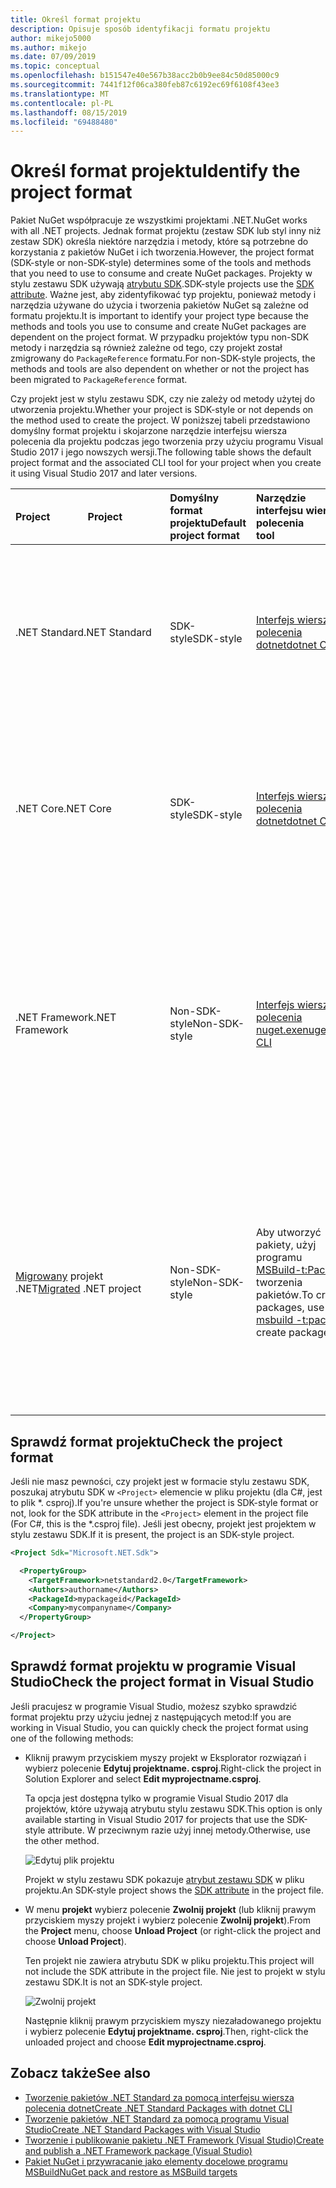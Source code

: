 ```yaml
---
title: Określ format projektu
description: Opisuje sposób identyfikacji formatu projektu
author: mikejo5000
ms.author: mikejo
ms.date: 07/09/2019
ms.topic: conceptual
ms.openlocfilehash: b151547e40e567b38acc2b0b9ee84c50d85000c9
ms.sourcegitcommit: 7441f12f06ca380feb87c6192ec69f6108f43ee3
ms.translationtype: MT
ms.contentlocale: pl-PL
ms.lasthandoff: 08/15/2019
ms.locfileid: "69488480"
---
```

# <a name="identify-the-project-format"></a><span data-ttu-id="4be23-103">Określ format projektu</span><span class="sxs-lookup"><span data-stu-id="4be23-103">Identify the project format</span></span>

<span data-ttu-id="4be23-104">Pakiet NuGet współpracuje ze wszystkimi projektami .NET.</span><span class="sxs-lookup"><span data-stu-id="4be23-104">NuGet works with all .NET projects.</span></span> <span data-ttu-id="4be23-105">Jednak format projektu (zestaw SDK lub styl inny niż zestaw SDK) określa niektóre narzędzia i metody, które są potrzebne do korzystania z pakietów NuGet i ich tworzenia.</span><span class="sxs-lookup"><span data-stu-id="4be23-105">However, the project format (SDK-style or non-SDK-style) determines some of the tools and methods that you need to use to consume and create NuGet packages.</span></span> <span data-ttu-id="4be23-106">Projekty w stylu zestawu SDK używają [atrybutu SDK](/dotnet/core/tools/csproj#additions).</span><span class="sxs-lookup"><span data-stu-id="4be23-106">SDK-style projects use the [SDK attribute](/dotnet/core/tools/csproj#additions).</span></span> <span data-ttu-id="4be23-107">Ważne jest, aby zidentyfikować typ projektu, ponieważ metody i narzędzia używane do użycia i tworzenia pakietów NuGet są zależne od formatu projektu.</span><span class="sxs-lookup"><span data-stu-id="4be23-107">It is important to identify your project type because the methods and tools you use to consume and create NuGet packages are dependent on the project format.</span></span> <span data-ttu-id="4be23-108">W przypadku projektów typu non-SDK metody i narzędzia są również zależne od tego, czy projekt został zmigrowany do `PackageReference` formatu.</span><span class="sxs-lookup"><span data-stu-id="4be23-108">For non-SDK-style projects, the methods and tools are also dependent on whether or not the project has been migrated to `PackageReference` format.</span></span>

<span data-ttu-id="4be23-109">Czy projekt jest w stylu zestawu SDK, czy nie zależy od metody użytej do utworzenia projektu.</span><span class="sxs-lookup"><span data-stu-id="4be23-109">Whether your project is SDK-style or not depends on the method used to create the project.</span></span> <span data-ttu-id="4be23-110">W poniższej tabeli przedstawiono domyślny format projektu i skojarzone narzędzie interfejsu wiersza polecenia dla projektu podczas jego tworzenia przy użyciu programu Visual Studio 2017 i jego nowszych wersji.</span><span class="sxs-lookup"><span data-stu-id="4be23-110">The following table shows the default project format and the associated CLI tool for your project when you create it using Visual Studio 2017 and later versions.</span></span>

| <span data-ttu-id="4be23-111">Project&nbsp;&nbsp;&nbsp;&nbsp;&nbsp;&nbsp;&nbsp;&nbsp;&nbsp;&nbsp;&nbsp;&nbsp;&nbsp;&nbsp;</span><span class="sxs-lookup"><span data-stu-id="4be23-111">Project&nbsp;&nbsp;&nbsp;&nbsp;&nbsp;&nbsp;&nbsp;&nbsp;&nbsp;&nbsp;&nbsp;&nbsp;&nbsp;&nbsp;</span></span> | <span data-ttu-id="4be23-112">Domyślny format projektu</span><span class="sxs-lookup"><span data-stu-id="4be23-112">Default project format</span></span> | <span data-ttu-id="4be23-113">Narzędzie interfejsu wiersza polecenia&nbsp;&nbsp;&nbsp;&nbsp;&nbsp;&nbsp;&nbsp;&nbsp;&nbsp;</span><span class="sxs-lookup"><span data-stu-id="4be23-113">CLI tool&nbsp;&nbsp;&nbsp;&nbsp;&nbsp;&nbsp;&nbsp;&nbsp;&nbsp;</span></span> | <span data-ttu-id="4be23-114">Uwagi</span><span class="sxs-lookup"><span data-stu-id="4be23-114">Notes</span></span> |
|:------------- |:-------------|:-----|:-----|
| <span data-ttu-id="4be23-115">.NET Standard</span><span class="sxs-lookup"><span data-stu-id="4be23-115">.NET Standard</span></span> | <span data-ttu-id="4be23-116">SDK-style</span><span class="sxs-lookup"><span data-stu-id="4be23-116">SDK-style</span></span> | [<span data-ttu-id="4be23-117">Interfejs wiersza polecenia dotnet</span><span class="sxs-lookup"><span data-stu-id="4be23-117">dotnet CLI</span></span>](../install-nuget-client-tools.md#dotnetexe-cli) | <span data-ttu-id="4be23-118">Projekty utworzone przed Visual Studio 2017 są w stylu innym niż zestaw SDK.</span><span class="sxs-lookup"><span data-stu-id="4be23-118">Projects created prior to Visual Studio 2017 are non-SDK-style.</span></span> <span data-ttu-id="4be23-119">Użyj `nuget.exe` interfejsu wiersza polecenia.</span><span class="sxs-lookup"><span data-stu-id="4be23-119">Use `nuget.exe` CLI.</span></span> |
| <span data-ttu-id="4be23-120">.NET Core</span><span class="sxs-lookup"><span data-stu-id="4be23-120">.NET Core</span></span> | <span data-ttu-id="4be23-121">SDK-style</span><span class="sxs-lookup"><span data-stu-id="4be23-121">SDK-style</span></span> | [<span data-ttu-id="4be23-122">Interfejs wiersza polecenia dotnet</span><span class="sxs-lookup"><span data-stu-id="4be23-122">dotnet CLI</span></span>](../install-nuget-client-tools.md#dotnetexe-cli) | <span data-ttu-id="4be23-123">Projekty utworzone przed Visual Studio 2017 są w stylu innym niż zestaw SDK.</span><span class="sxs-lookup"><span data-stu-id="4be23-123">Projects created prior to Visual Studio 2017 are non-SDK-style.</span></span> <span data-ttu-id="4be23-124">Użyj `nuget.exe` interfejsu wiersza polecenia.</span><span class="sxs-lookup"><span data-stu-id="4be23-124">Use `nuget.exe` CLI.</span></span> |
| <span data-ttu-id="4be23-125">.NET Framework</span><span class="sxs-lookup"><span data-stu-id="4be23-125">.NET Framework</span></span> | <span data-ttu-id="4be23-126">Non-SDK-style</span><span class="sxs-lookup"><span data-stu-id="4be23-126">Non-SDK-style</span></span> | [<span data-ttu-id="4be23-127">Interfejs wiersza polecenia nuget.exe</span><span class="sxs-lookup"><span data-stu-id="4be23-127">nuget.exe CLI</span></span>](../install-nuget-client-tools.md#nugetexe-cli) | <span data-ttu-id="4be23-128">Projekty .NET Framework utworzone przy użyciu innych metod mogą być projektami w stylu zestawu SDK.</span><span class="sxs-lookup"><span data-stu-id="4be23-128">.NET Framework projects created using other methods may be SDK-style projects.</span></span> <span data-ttu-id="4be23-129">W tym celu należy użyć [interfejsu wiersza polecenia dotnet](../install-nuget-client-tools.md#dotnetexe-cli) .</span><span class="sxs-lookup"><span data-stu-id="4be23-129">For these, use [dotnet CLI](../install-nuget-client-tools.md#dotnetexe-cli) instead.</span></span> |
| <span data-ttu-id="4be23-130">[Migrowany](../consume-packages/migrate-packages-config-to-package-reference.md) projekt .NET</span><span class="sxs-lookup"><span data-stu-id="4be23-130">[Migrated](../consume-packages/migrate-packages-config-to-package-reference.md) .NET project</span></span> | <span data-ttu-id="4be23-131">Non-SDK-style</span><span class="sxs-lookup"><span data-stu-id="4be23-131">Non-SDK-style</span></span>| <span data-ttu-id="4be23-132">Aby utworzyć pakiety, użyj programu [MSBuild-t:Pack](../consume-packages/migrate-packages-config-to-package-reference.md#create-a-package-after-migration) do tworzenia pakietów.</span><span class="sxs-lookup"><span data-stu-id="4be23-132">To create packages, use [msbuild -t:pack](../consume-packages/migrate-packages-config-to-package-reference.md#create-a-package-after-migration) to create packages.</span></span> | <span data-ttu-id="4be23-133">Zalecane `msbuild -t:pack` jest utworzenie pakietów.</span><span class="sxs-lookup"><span data-stu-id="4be23-133">To create packages, `msbuild -t:pack` is recommended.</span></span> <span data-ttu-id="4be23-134">W przeciwnym razie użyj [interfejsu wiersza polecenia dotnet](../install-nuget-client-tools.md#dotnetexe-cli).</span><span class="sxs-lookup"><span data-stu-id="4be23-134">Otherwise, use the [dotnet CLI](../install-nuget-client-tools.md#dotnetexe-cli).</span></span> <span data-ttu-id="4be23-135">Zmigrowane projekty nie są projektami w stylu zestawu SDK.</span><span class="sxs-lookup"><span data-stu-id="4be23-135">Migrated projects are not SDK-style projects.</span></span> |

## <a name="check-the-project-format"></a><span data-ttu-id="4be23-136">Sprawdź format projektu</span><span class="sxs-lookup"><span data-stu-id="4be23-136">Check the project format</span></span>

<span data-ttu-id="4be23-137">Jeśli nie masz pewności, czy projekt jest w formacie stylu zestawu SDK, poszukaj atrybutu SDK w `<Project>` elemencie w pliku projektu (dla C#, jest to plik \*. csproj).</span><span class="sxs-lookup"><span data-stu-id="4be23-137">If you're unsure whether the project is SDK-style format or not, look for the SDK attribute in the `<Project>` element in the project file (For C#, this is the \*.csproj file).</span></span> <span data-ttu-id="4be23-138">Jeśli jest obecny, projekt jest projektem w stylu zestawu SDK.</span><span class="sxs-lookup"><span data-stu-id="4be23-138">If it is present, the project is an SDK-style project.</span></span>

```xml
<Project Sdk="Microsoft.NET.Sdk">

  <PropertyGroup>
    <TargetFramework>netstandard2.0</TargetFramework>
    <Authors>authorname</Authors>
    <PackageId>mypackageid</PackageId>
    <Company>mycompanyname</Company>
  </PropertyGroup>

</Project>
```

## <a name="check-the-project-format-in-visual-studio"></a><span data-ttu-id="4be23-139">Sprawdź format projektu w programie Visual Studio</span><span class="sxs-lookup"><span data-stu-id="4be23-139">Check the project format in Visual Studio</span></span>

<span data-ttu-id="4be23-140">Jeśli pracujesz w programie Visual Studio, możesz szybko sprawdzić format projektu przy użyciu jednej z następujących metod:</span><span class="sxs-lookup"><span data-stu-id="4be23-140">If you are working in Visual Studio, you can quickly check the project format using one of the following methods:</span></span>

- <span data-ttu-id="4be23-141">Kliknij prawym przyciskiem myszy projekt w Eksplorator rozwiązań i wybierz polecenie **Edytuj projektname. csproj**.</span><span class="sxs-lookup"><span data-stu-id="4be23-141">Right-click the project in Solution Explorer and select **Edit myprojectname.csproj**.</span></span>

   <span data-ttu-id="4be23-142">Ta opcja jest dostępna tylko w programie Visual Studio 2017 dla projektów, które używają atrybutu stylu zestawu SDK.</span><span class="sxs-lookup"><span data-stu-id="4be23-142">This option is only available starting in Visual Studio 2017 for projects that use the SDK-style attribute.</span></span> <span data-ttu-id="4be23-143">W przeciwnym razie użyj innej metody.</span><span class="sxs-lookup"><span data-stu-id="4be23-143">Otherwise, use the other method.</span></span>

   ![Edytuj plik projektu](media/edit-project-file.png)

   <span data-ttu-id="4be23-145">Projekt w stylu zestawu SDK pokazuje [atrybut zestawu SDK](/dotnet/core/tools/csproj#additions) w pliku projektu.</span><span class="sxs-lookup"><span data-stu-id="4be23-145">An SDK-style project shows the [SDK attribute](/dotnet/core/tools/csproj#additions) in the project file.</span></span>
   
- <span data-ttu-id="4be23-146">W menu **projekt** wybierz polecenie **Zwolnij projekt** (lub kliknij prawym przyciskiem myszy projekt i wybierz polecenie **Zwolnij projekt**).</span><span class="sxs-lookup"><span data-stu-id="4be23-146">From the **Project** menu, choose **Unload Project** (or right-click the project and choose **Unload Project**).</span></span>

   <span data-ttu-id="4be23-147">Ten projekt nie zawiera atrybutu SDK w pliku projektu.</span><span class="sxs-lookup"><span data-stu-id="4be23-147">This project will not include the SDK attribute in the project file.</span></span> <span data-ttu-id="4be23-148">Nie jest to projekt w stylu zestawu SDK.</span><span class="sxs-lookup"><span data-stu-id="4be23-148">It is not an SDK-style project.</span></span>

   ![Zwolnij projekt](media/unload-project.png)

   <span data-ttu-id="4be23-150">Następnie kliknij prawym przyciskiem myszy niezaładowanego projektu i wybierz polecenie **Edytuj projektname. csproj**.</span><span class="sxs-lookup"><span data-stu-id="4be23-150">Then, right-click the unloaded project and choose **Edit myprojectname.csproj**.</span></span>

## <a name="see-also"></a><span data-ttu-id="4be23-151">Zobacz także</span><span class="sxs-lookup"><span data-stu-id="4be23-151">See also</span></span>

- [<span data-ttu-id="4be23-152">Tworzenie pakietów .NET Standard za pomocą interfejsu wiersza polecenia dotnet</span><span class="sxs-lookup"><span data-stu-id="4be23-152">Create .NET Standard Packages with dotnet CLI</span></span>](../quickstart/create-and-publish-a-package-using-the-dotnet-cli.md)
- [<span data-ttu-id="4be23-153">Tworzenie pakietów .NET Standard za pomocą programu Visual Studio</span><span class="sxs-lookup"><span data-stu-id="4be23-153">Create .NET Standard Packages with Visual Studio</span></span>](../quickstart/create-and-publish-a-package-using-visual-studio.md)
- [<span data-ttu-id="4be23-154">Tworzenie i publikowanie pakietu .NET Framework (Visual Studio)</span><span class="sxs-lookup"><span data-stu-id="4be23-154">Create and publish a .NET Framework package (Visual Studio)</span></span>](../quickstart/create-and-publish-a-package-using-visual-studio-net-framework.md)
- [<span data-ttu-id="4be23-155">Pakiet NuGet i przywracanie jako elementy docelowe programu MSBuild</span><span class="sxs-lookup"><span data-stu-id="4be23-155">NuGet pack and restore as MSBuild targets</span></span>](../reference/msbuild-targets.md)
